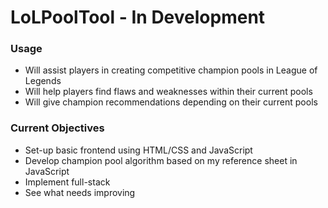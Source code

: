# LoLPoolTool - In Development
### Usage
* Will assist players in creating competitive champion pools in League of Legends
* Will help players find flaws and weaknesses within their current pools
* Will give champion recommendations depending on their current pools
### Current Objectives
* Set-up basic frontend using HTML/CSS and JavaScript
* Develop champion pool algorithm based on my reference sheet in JavaScript
* Implement full-stack
* See what needs improving
